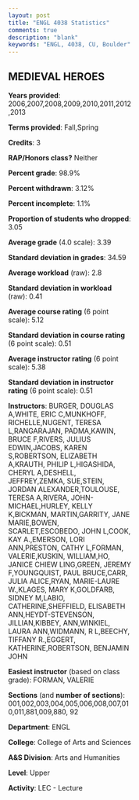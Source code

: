 ```yaml
---
layout: post
title: "ENGL 4038 Statistics"
comments: true
description: "blank"
keywords: "ENGL, 4038, CU, Boulder"
--- 
```

<head>
<script src="https://ajax.googleapis.com/ajax/libs/jquery/2.1.3/jquery.min.js"></script>
<script src="https://dl.dropboxusercontent.com/s/pc42nxpaw1ea4o9/highcharts.js?dl=0"></script>
<!-- <script src="../assets/js/highcharts.js"></script> -->
<style type="text/css">@font-face {
	font-family: "Bebas Neue";
	src: url(https://www.filehosting.org/file/details/544349/BebasNeue%20Regular.otf) format("opentype");
	}
	h1.Bebas { 
		font-family: "Bebas Neue", Verdana, Tahoma;
	}
</style>
</head>
<body>
	<div id="container" style="float: right; width: 45%; height: 88%; margin-left: 2.5%; margin-right: 2.5%;"></div>
	<script language="JavaScript">
		$(document).ready(function() {
		var chart = {type: 'column'};
		var title = {text: 'Grade Distribution'};
		var xAxis = {categories: ['A','B','C','D','F'],crosshair: true};
		var yAxis = {min: 0,title: {text: 'Percentage'}};
		var tooltip = {headerFormat: '<center><b><span style="font-size:20px">{point.key}</span></b></center>',
		               pointFormat: '<td style="padding:0"><b>{point.y:.1f}%</b></td>',
		               footerFormat: '</table>',shared: true,useHTML: true};
		var plotOptions = {column: {pointPadding: 0.0,borderWidth: 0}};  
		var credits = {enabled: false};var series= [{name: 'Percent',data: [56.55,34.13,6.61,0.42,2.28,]}];
		var json = {};
		json.chart = chart;
		json.title = title;
		json.tooltip = tooltip;
		json.xAxis = xAxis;
		json.yAxis = yAxis;  
		json.series = series;
		json.plotOptions = plotOptions;  
		json.credits = credits;
		$('#container').highcharts(json);
	});
	</script>
</body>
			   
## MEDIEVAL HEROES

**Years provided**: 2006,2007,2008,2009,2010,2011,2012,2013

**Terms provided**: Fall,Spring

**Credits**: 3

**RAP/Honors class?** Neither

**Percent grade**: 98.9%

**Percent withdrawn**: 3.12%

**Percent incomplete**: 1.1%

**Proportion of students who dropped**: 3.05

**Average grade** (4.0 scale): 3.39

**Standard deviation in grades**: 34.59

**Average workload** (raw): 2.8

**Standard deviation in workload** (raw): 0.41

**Average course rating** (6 point scale): 5.12

**Standard deviation in course rating** (6 point scale): 0.51

**Average instructor rating** (6 point scale): 5.38

**Standard deviation in instructor rating** (6 point scale): 0.51

**Instructors**: BURGER, DOUGLAS A,WHITE, ERIC C,MUNKHOFF, RICHELLE,NUGENT, TERESA L,RANGARAJAN, PADMA,KAWIN, BRUCE F,RIVERS, JULIUS EDWIN,JACOBS, KAREN S,ROBERTSON, ELIZABETH A,KRAUTH, PHILIP L,HIGASHIDA, CHERYL A,DESHELL, JEFFREY,ZEMKA, SUE,STEIN, JORDAN ALEXANDER,TOULOUSE, TERESA A,RIVERA, JOHN-MICHAEL,HURLEY, KELLY K,BICKMAN, MARTIN,GARRITY, JANE MARIE,BOWEN, SCARLET,ESCOBEDO, JOHN L,COOK, KAY A.,EMERSON, LORI ANN,PRESTON, CATHY L,FORMAN, VALERIE,KUSKIN, WILLIAM,HO, JANICE CHIEW LING,GREEN, JEREMY F,YOUNGQUIST, PAUL BRUCE,CARR, JULIA ALICE,RYAN, MARIE-LAURE W.,KLAGES, MARY K,GOLDFARB, SIDNEY M,LABIO, CATHERINE,SHEFFIELD, ELISABETH ANN,HEYDT-STEVENSON, JILLIAN,KIBBEY, ANN,WINKIEL, LAURA ANN,WIDMANN, R L,BEECHY, TIFFANY R.,EGGERT, KATHERINE,ROBERTSON, BENJAMIN JOHN

**Easiest instructor** (based on class grade): FORMAN, VALERIE

**Sections** (and **number of sections**): 001,002,003,004,005,006,008,007,010,011,881,009,880, 92

**Department**: ENGL

**College**: College of Arts and Sciences

**A&S Division**: Arts and Humanities

**Level**: Upper

**Activity**: LEC - Lecture